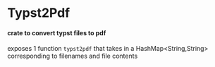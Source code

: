 # Typst2Pdf

#### crate to convert typst files to pdf

exposes 1 function `typst2pdf` that takes in a HashMap<String,String> corresponding to filenames and file contents 
